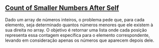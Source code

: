 ## [Count of Smaller Numbers After Self](https://leetcode.com/problems/count-of-smaller-numbers-after-self/description/)

Dado um array de números inteiros, o problema pede que, para cada elemento, seja determinado quantos números menores que ele existem à sua direita no array. O objetivo é retornar uma lista onde cada posição representa essa contagem específica para o elemento correspondente, levando em consideração apenas os números que aparecem depois dele.
